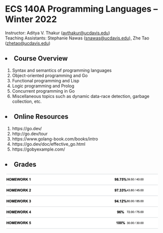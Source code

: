 <h1>ECS 140A Programming Languages – Winter 2022</h1>

Instructor: Aditya V. Thakur (avthakur@ucdavis.edu) <br>
Teaching Assistants: Stephanie Nawas (snawas@ucdavis.edu), Zhe Tao (zhetao@ucdavis.edu)
<h2><li>Course Overview</li></h2>
<ol>
  <li>Syntax and semantics of programming languages</li>
  <li>Object-oriented programming and Go</li>
  <li>Functional programming and Lisp</li>
  <li>Logic programming and Prolog</li>
  <li>Concurrent programming in Go</li>
  <li>Miscellaneous topics such as dynamic data-race detection, garbage collection, etc.</li>
</ol>

<h2><li>Online Resources</li></h2>
<ol>
  <li>https://go.dev/</li>
  <li>http://go.dev/tour</li>
  <li>https://www.golang-book.com/books/intro</li>
  <li>https://go.dev/doc/effective_go.html</li>
  <li>https://gobyexample.com/</li>
</ol>

<h2><li>Grades</li></h2>
<img src="grades.png"></img>

